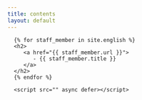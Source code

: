 ```yaml
---
title: contents
layout: default
---
```


<html>
   <head>
      <meta charset="utf-8">
      <meta http-equiv="X-UA-Compatible" content="IE=edge">
      <title></title>
      <meta name="description" content="">
      <meta name="viewport" content="width=device-width, initial-scale=1">
      <link rel="stylesheet" href="">
   </head>
   <body>
      <!--[if lt IE 7]>
         <p class="browsehappy">You are using an <strong>outdated</strong> browser. Please <a href="#">upgrade your browser</a> to improve your experience.</p>
      <![endif]-->

      {% for staff_member in site.english %}
      <h2>
         <a href="{{ staff_member.url }}">
            - {{ staff_member.title }}
         </a>
      </h2>
      {% endfor %}
      
      <script src="" async defer></script>
   </body>
</html>
